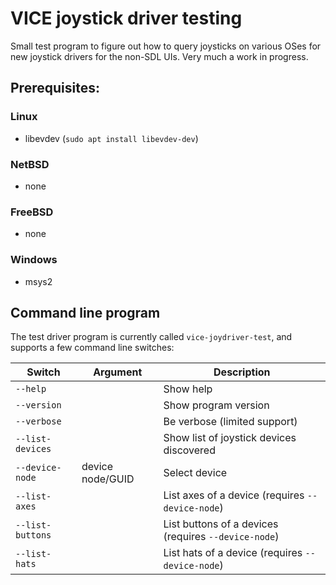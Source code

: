 # VICE joystick driver testing

Small test program to figure out how to query joysticks on various OSes for new
joystick drivers for the non-SDL UIs.
Very much a work in progress.

## Prerequisites:

### Linux

- libevdev (`sudo apt install libevdev-dev`)

### NetBSD

- none

### FreeBSD

- none

### Windows

- msys2


## Command line program

The test driver program is currently called `vice-joydriver-test`, and supports
a few command line switches:

| Switch            | Argument          | Description                                           |
| ----------------- | ----------------- | ----------------------------------------------------- |
| `--help`          |                   | Show help                                             |
| `--version`       |                   | Show program version                                  |
| `--verbose`       |                   | Be verbose (limited support)                          |
| `--list-devices`  |                   | Show list of joystick devices discovered              |
| `--device-node`   | device node/GUID  | Select device                                         |
| `--list-axes`     |                   | List axes of a device (requires `--device-node`)      |
| `--list-buttons`  |                   | List buttons of a devices (requires `--device-node`)  |
| `--list-hats`     |                   | List hats of a device (requires `--device-node`)      |
